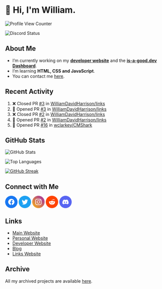 # 👋 Hi, I'm William.
![Profile View Counter](https://komarev.com/ghpvc/?username=williamdavidharrison&color=blue&style=for-the-badge)

![Discord Status](https://dcbadge.vercel.app/api/shield/853158265466257448?theme=discord-inverted)

## About Me
- I’m currently working on my **[developer website](https://williamharrison.dev)** and the **[is-a-good.dev Dashboard](https://github.com/is-a-good-dev/dashboard)**.
- I’m learning **HTML, CSS and JavaScript**.
- You can contact me [here](mailto:william@williamharrison.dev).

## Recent Activity
<!--START_SECTION:activity-->
1. ❌ Closed PR [#3](https://github.com/WilliamDavidHarrison/links/pull/3) in [WilliamDavidHarrison/links](https://github.com/WilliamDavidHarrison/links)
2. 💪 Opened PR [#3](https://github.com/WilliamDavidHarrison/links/pull/3) in [WilliamDavidHarrison/links](https://github.com/WilliamDavidHarrison/links)
3. ❌ Closed PR [#2](https://github.com/WilliamDavidHarrison/links/pull/2) in [WilliamDavidHarrison/links](https://github.com/WilliamDavidHarrison/links)
4. 💪 Opened PR [#2](https://github.com/WilliamDavidHarrison/links/pull/2) in [WilliamDavidHarrison/links](https://github.com/WilliamDavidHarrison/links)
5. 💪 Opened PR [#16](https://github.com/wclarkey/CMShark/pull/16) in [wclarkey/CMShark](https://github.com/wclarkey/CMShark)
<!--END_SECTION:activity-->

## GitHub Stats
![GitHub Stats](https://github-readme-stats.api.williamharrison.dev/api?username=williamdavidharrison&theme=algolia&show_icons=true&border_radius=8&count_private=true&include_all_commits=true)

![Top Languages](https://github-readme-stats.api.williamharrison.dev/api/top-langs/?username=williamdavidharrison&theme=algolia&layout=compact&border_radius=8)

[![GitHub Streak](https://wh-github-readme-streak-stats.herokuapp.com/?user=WilliamDavidHarrison&theme=dark)](https://git.io/streak-stats)

## Connect with Me
<a href="https://www.facebook.com/wdharrison09"><img align="center" src="assets/facebook.png" height="40" width="40" /></a>
<a href="https://twitter.com/wdharrison09"><img align="center" src="assets/twitter.png" height="40" width="40" /></a>
<a href="https://www.instagram.com/wdharrison09"><img align="center" src="assets/instagram.png" height="40" width="40" /></a>
<a href="https://www.reddit.com/u/williamdavidharrison"><img align="center" src="assets/reddit.png" height="40" width="40" /></a>
<a href="https://discord.com/users/853158265466257448"><img align="center" src="assets/discord.png" height="40" width="40" /></a>

## Links
* [Main Website](https://williamharrison.xyz)
* [Personal Website](https://william.net.au)
* [Developer Website](https://williamharrison.dev)
* [Blog](https://www.williamharrison.blog)
* [Links Website](https://williamharrison.me)

## Archive
All my archived projects are available [here](https://archive.williamharrison.dev).
